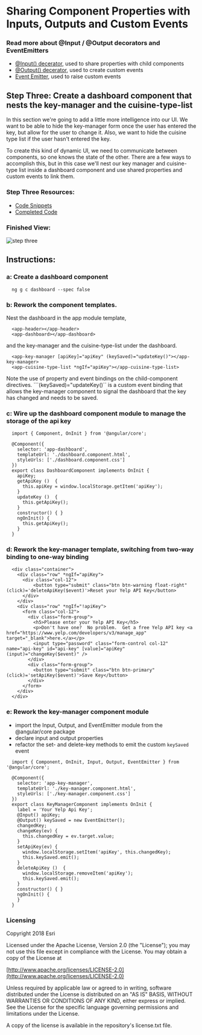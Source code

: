 # Sharing Component Properties with Inputs, Outputs and Custom Events

### Read more about @Input / @Output decorators and EventEmitters
* [@Input() decerator](https://angular.io/api/core/Input), used to share properties with child components
* [@Output() decerator](https://angular.io/api/core/Output), used to create custom events
* [Event Emitter](https://angular.io/api/core/EventEmitter), used to raise custom events

## Step Three: Create a dashboard component that nests the key-manager and the cuisine-type-list

In this section we're going to add a little more intelligence into our UI.  We want to be able to hide the key-manager form once the user 
has entered the key, but allow for the user to change it.  Also, we want to hide the cuisine type list if the user hasn't entered the key.
  
To create this kind of dynamic UI, we need to communicate between components, so one knows the state of the other.
There are a few ways to accomplish this, but in this case we'll nest our key manager and cuisine-type list inside a dashboard component and use shared properties 
and custom events to link them.  

### Step Three Resources:
* [Code Snippets](https://github.com/sean-olson-e/Rapid-Application-Development-using-Angular-CLI/tree/master/project_apps/3-sharing-properties-using-custom-events/src/snippets)
* [Completed Code](https://github.com/sean-olson-e/Rapid-Application-Development-using-Angular-CLI/tree/master/project_apps/4-creating-services/src/app)

### Finished View:
![step three](https://github.com/sean-olson-e/Rapid-Application-Development-using-Angular-CLI/blob/master/docs/img/step3_complete.png)

## Instructions:

### a: Create a dashboard component

```
  ng g c dashboard --spec false
```

### b: Rework the component templates.
Nest the dashboard in the app module template,

```
  <app-header></app-header>
  <app-dashboard></app-dashboard>
``` 

and the key-manager and the cuisine-type-list under the dashboard.
```
  <app-key-manager [apiKey]="apiKey" (keySaved)="updateKey()"></app-key-manager>
  <app-cuisine-type-list *ngIf="apiKey"></app-cuisine-type-list>
```

Note the use of property and event bindings on the child-component directives. ```(keySaved)="updateKey()`` is a custom event binding
that allows the key-manager component to signal the dashboard that the key has changed and needs to be saved.

### c: Wire up the dashboard component module to manage the storage of the api key

```
  import { Component, OnInit } from '@angular/core';
  
  @Component({
    selector: 'app-dashboard',
    templateUrl: './dashboard.component.html',
    styleUrls: ['./dashboard.component.css']
  })
  export class DashboardComponent implements OnInit {
    apiKey;
    getApiKey ()  {
      this.apiKey = window.localStorage.getItem('apiKey');
    }
    updateKey ()  {
      this.getApiKey();
    }
    constructor() { }
    ngOnInit() {
      this.getApiKey();
    }
  }
``` 

### d: Rework the key-manager template, switching from two-way binding to one-way binding
```
  <div class="container">
    <div class="row" *ngIf="apiKey">
      <div class="col-12">
          <button type="submit" class="btn btn-warning float-right" (click)='deleteApiKey($event)'>Reset your Yelp API Key</button>
      </div>
    </div>
    <div class="row" *ngIf="!apiKey">
      <form class="col-12">
        <div class="form-group">
          <h5>Please enter your Yelp API Key</h5>
          <p>Don't have one?  No problem.  Get a free Yelp API key <a href="https://www.yelp.com/developers/v3/manage_app" target="_blank">here.</a></p>
          <input type="password" class="form-control col-12" name="api-key" id="api-key" [value]="apiKey" (input)="changeKey($event)" />
        </div>
        <div class="form-group">
          <button type="submit" class="btn btn-primary" (click)='setApiKey($event)'>Save Key</button>
        </div>
      </form>
    </div>
  </div>
```
### e: Rework the key-manager component module
* import the Input, Output, and EventEmitter module from the @angular/core package
* declare input and output properties
* refactor the set- and delete-key methods to emit the custom ```keySaved``` event 

```
  import { Component, OnInit, Input, Output, EventEmitter } from '@angular/core';
  
  @Component({
    selector: 'app-key-manager',
    templateUrl: './key-manager.component.html',
    styleUrls: ['./key-manager.component.css']
  })
  export class KeyManagerComponent implements OnInit {
    label = 'Your Yelp Api Key';
    @Input() apiKey;
    @Output() keySaved = new EventEmitter();
    changedKey;
    changeKey(ev) {
      this.changedKey = ev.target.value;
    }
    setApiKey(ev) {
      window.localStorage.setItem('apiKey', this.changedKey);
      this.keySaved.emit();
    }
    deleteApiKey ()  {
      window.localStorage.removeItem('apiKey');
      this.keySaved.emit();
    }
    constructor() { }
    ngOnInit() {
    }
  }
``` 


### Licensing

Copyright 2018 Esri

Licensed under the Apache License, Version 2.0 (the "License"); you may not use this file except in compliance with the License. You may obtain a copy of the License at

[http://www.apache.org/licenses/LICENSE-2.0](http://www.apache.org/licenses/LICENSE-2.0)

Unless required by applicable law or agreed to in writing, software distributed under the License is distributed on an "AS IS" BASIS, WITHOUT WARRANTIES OR CONDITIONS OF ANY KIND, either express or implied. See the License for the specific language governing permissions and limitations under the License.

A copy of the license is available in the repository's license.txt file.
